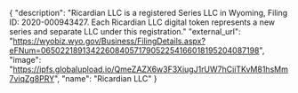 {
  "description": "Ricardian LLC is a registered Series LLC in Wyoming, Filing ID: 2020-000943427. Each Ricardian LLC digital token represents a new series and separate LLC under this registration."
  "external_url": "https://wyobiz.wyo.gov/Business/FilingDetails.aspx?eFNum=065022189134226084057179052254166018195204087198", 
  "image": "https://ipfs.globalupload.io/QmeZAZX6w3F3XiugJ1rUW7hCiiTKvM81hsMm7viqZg8PRY", 
  "name": "Ricardian LLC"
}

